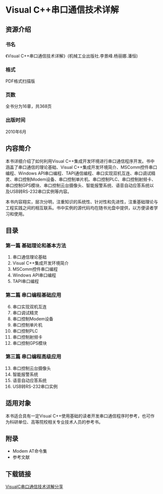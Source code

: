 # Visual C++串口通信技术详解

## 资源介绍

### 书名
《Visual C++串口通信技术详解》(机械工业出版社.李景峰.杨丽娜.潘恒)

### 格式
PDF格式扫描版

### 页数
全书分为16章，共368页

### 出版时间
2010年6月

## 内容简介

本书详细介绍了如何利用Visual C++集成开发环境进行串口通信程序开发。书中涵盖了串口通信的理论基础、Visual C++集成开发环境简介、MSComm控件串口编程、Windows API串口编程、TAPI通信编程、串口实现双机互连、串口调试精灵、串口控制Modem设备、串口控制单片机、串口控制PLC、串口控制射频卡、串口控制GPS模块、串口控制云台摄像头、智能报警系统、语音自动应答系统以及USB转RS-232串口实例等内容。

本书内容翔实，层次分明，注重知识的系统性、针对性和先进性，注重基础理论与工程实践之间的相互联系。书中实例的源代码均在随书光盘中提供，以方便读者学习和使用。

## 目录

### 第一篇 基础理论和基本方法
1. 串口通信理论基础
2. Visual C++集成开发环境简介
3. MSComm控件串口编程
4. Windows API串口编程
5. TAPI串口编程

### 第二篇 串口编程基础应用
6. 串口实现双机互连
7. 串口调试精灵
8. 串口控制Modem设备
9. 串口控制单片机
10. 串口控制PLC
11. 串口控制射频卡
12. 串口控制GPS模块

### 第三篇 串口编程高级应用
13. 串口控制云台摄像头
14. 智能报警系统
15. 语音自动应答系统
16. USB转RS-232串口实例

## 适用对象

本书适合具有一定Visual C++使用基础的读者开发串口通信程序时参考，也可作为科研单位、高等院校相关专业技术人员的参考书。

## 附录

- Modem AT命令集
- 参考文献

## 下载链接

[VisualC串口通信技术详解分享](https://pan.quark.cn/s/2666fa05d08e)